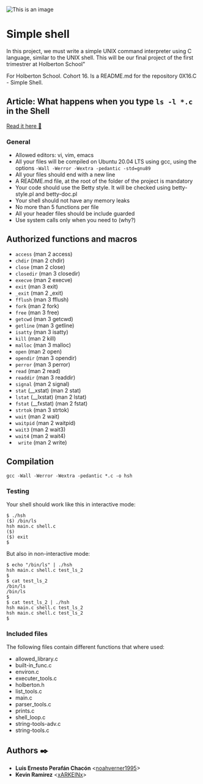 ![This is an image](https://getlogovector.com/wp-content/uploads/2020/11/holberton-school-logo-vector.png)

# Simple shell #
In this project, we must write a simple UNIX command interpreter using C language, similar to the UNIX shell. This will be our final project of the first trimestrer at Holberton School"

For Holberton School.
Cohort 16.
Is a README.md for the repository 0X16.C - Simple Shell.

## Article: What happens when you type `ls -l *.c` in the Shell ##

[Read it here 👀](https://medium.com/@3857/what-happens-when-you-type-ls-l-c-and-hit-enter-in-a-shell-da497f5c4720)

### General ###

- Allowed editors: vi, vim, emacs
- All your files will be compiled on Ubuntu 20.04 LTS using gcc, using the options ``` -Wall -Werror -Wextra -pedantic -std=gnu89 ```
- All your files should end with a new line
- A README.md file, at the root of the folder of the project is mandatory
- Your code should use the Betty style. It will be checked using betty-style.pl and betty-doc.pl
- Your shell should not have any memory leaks
- No more than 5 functions per file
- All your header files should be include guarded
- Use system calls only when you need to (why?)

## Authorized functions and macros ##
- ``` access ``` (man 2 access)
- ``` chdir ``` (man 2 chdir)
- ``` close ``` (man 2 close)
- ``` closedir ``` (man 3 closedir)
- ``` execve ``` (man 2 execve)
- ``` exit ``` (man 3 exit)
- ``` _exit ``` (man 2 _exit)
- ``` fflush ``` (man 3 fflush)
- ``` fork ``` (man 2 fork)
- ``` free ``` (man 3 free)
- ``` getcwd ``` (man 3 getcwd)
- ``` getline ``` (man 3 getline)
- ``` isatty ``` (man 3 isatty)
- ``` kill ``` (man 2 kill)
- ``` malloc ``` (man 3 malloc)
- ``` open ```  (man 2 open)
- ``` opendir ``` (man 3 opendir)
- ``` perror ``` (man 3 perror)
- ``` read ``` (man 2 read)
- ``` readdir ``` (man 3 readdir)
- ``` signal ``` (man 2 signal)
- ``` stat ``` (__xstat) (man 2 stat)
- ``` lstat ``` (__lxstat) (man 2 lstat)
- ``` fstat ``` (__fxstat) (man 2 fstat)
- ``` strtok ``` (man 3 strtok)
- ``` wait ``` (man 2 wait)
- ``` waitpid ``` (man 2 waitpid)
- ``` wait3 ``` (man 2 wait3)
- ``` wait4 ``` (man 2 wait4)
- ``` write``` (man 2 write)
## Compilation ##

``` gcc -Wall -Werror -Wextra -pedantic *.c -o hsh ```

### Testing ###
Your shell should work like this in interactive mode:

```
$ ./hsh
($) /bin/ls
hsh main.c shell.c
($)
($) exit
$
```
But also in non-interactive mode:
```
$ echo "/bin/ls" | ./hsh
hsh main.c shell.c test_ls_2
$
$ cat test_ls_2
/bin/ls
/bin/ls
$
$ cat test_ls_2 | ./hsh
hsh main.c shell.c test_ls_2
hsh main.c shell.c test_ls_2
$
```
### Included files
The following files contain different functions that where used:
- allowed_library.c
- built-in_func.c
- environ.c
- executer_tools.c
- holberton.h
- list_tools.c
- main.c
- parser_tools.c
- prints.c
- shell_loop.c
- string-tools-adv.c
- string-tools.c

## Authors :black_nib:
* __Luis Ernesto Perafán Chacón__  <[noahverner1995](https://github.com/noahverner1995)>
* __Kevin Ramirez__ <[xARKEINx](https://github.com/xARKEINx)>

